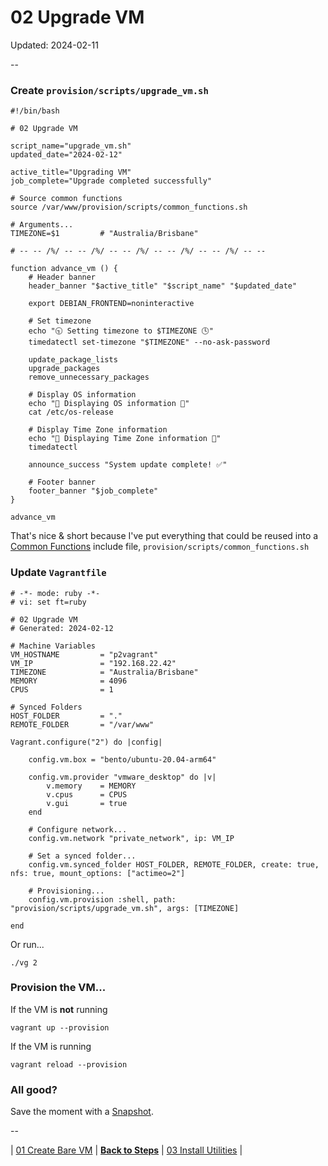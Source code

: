 # 02 Upgrade VM

Updated: 2024-02-11

--

### Create `provision/scripts/upgrade_vm.sh`

```
#!/bin/bash

# 02 Upgrade VM

script_name="upgrade_vm.sh"
updated_date="2024-02-12"

active_title="Upgrading VM"
job_complete="Upgrade completed successfully"

# Source common functions
source /var/www/provision/scripts/common_functions.sh

# Arguments...
TIMEZONE=$1         # "Australia/Brisbane"

# -- -- /%/ -- -- /%/ -- -- /%/ -- -- /%/ -- -- /%/ -- --

function advance_vm () {
	# Header banner
	header_banner "$active_title" "$script_name" "$updated_date"

	export DEBIAN_FRONTEND=noninteractive

	# Set timezone
	echo "🕤 Setting timezone to $TIMEZONE 🕓"
	timedatectl set-timezone "$TIMEZONE" --no-ask-password

	update_package_lists
	upgrade_packages
	remove_unnecessary_packages

	# Display OS information
	echo "📄 Displaying OS information 📄"
	cat /etc/os-release

	# Display Time Zone information
	echo "📄 Displaying Time Zone information 📄"
	timedatectl

	announce_success "System update complete! ✅"

	# Footer banner
	footer_banner "$job_complete"
}

advance_vm
```

That's nice & short because I've put everything that could be reused into a [Common Functions](./Common_Functions.md) include file, `provision/scripts/common_functions.sh`

### Update `Vagrantfile`

```
# -*- mode: ruby -*-
# vi: set ft=ruby

# 02 Upgrade VM
# Generated: 2024-02-12

# Machine Variables
VM_HOSTNAME         = "p2vagrant"
VM_IP               = "192.168.22.42"
TIMEZONE            = "Australia/Brisbane"
MEMORY              = 4096
CPUS                = 1

# Synced Folders
HOST_FOLDER         = "."
REMOTE_FOLDER       = "/var/www"

Vagrant.configure("2") do |config|

	config.vm.box = "bento/ubuntu-20.04-arm64"

	config.vm.provider "vmware_desktop" do |v|
		v.memory    = MEMORY
		v.cpus      = CPUS
		v.gui       = true
	end

	# Configure network...
	config.vm.network "private_network", ip: VM_IP

	# Set a synced folder...
	config.vm.synced_folder HOST_FOLDER, REMOTE_FOLDER, create: true, nfs: true, mount_options: ["actimeo=2"]

	# Provisioning...
	config.vm.provision :shell, path: "provision/scripts/upgrade_vm.sh", args: [TIMEZONE]

end
```

Or run...

```
./vg 2
```

### Provision the VM...

If the VM is **not** running

```
vagrant up --provision
```

If the VM is running

```
vagrant reload --provision
```

### All good?

Save the moment with a [Snapshot](./Snapshots.md).

--

<!-- 02 Upgrade VM -->
| [01 Create Bare VM](./01_Create_Bare_VM.md)
| [**Back to Steps**](../README.md)
| [03 Install Utilities](./03_Install_Utilities.md)
|
